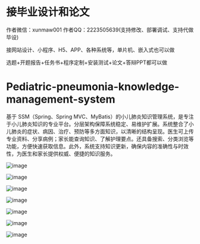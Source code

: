# 接毕业设计和论文
作者微信：xunmaw001  作者QQ：2223505639(支持修改、部署调试、支持代做毕设)

接网站设计、小程序、H5、APP、各种系统等，单片机、嵌入式也可以做

选题+开题报告+任务书+程序定制+安装测试+论文+答辩PPT都可以做
# Pediatric-pneumonia-knowledge-management-system
基于 SSM（Spring、Spring MVC、MyBatis）的小儿肺炎知识管理系统，是专注于小儿肺炎知识的专业平台。分层架构保障系统稳定、易维护扩展。系统整合了小儿肺炎的症状、病因、治疗、预防等多方面知识，以清晰的结构呈现。医生可上传专业资料、分享病例；家长能查询知识、了解护理要点。还具备搜索、分类浏览等功能，方便快速获取信息。此外，系统支持知识更新，确保内容的准确性与时效性，为医生和家长提供权威、便捷的知识服务。 

![image](https://github.com/user-attachments/assets/f41970dc-9816-4f65-855d-675d95bfd809)

![image](https://github.com/user-attachments/assets/534fb937-b2f7-4669-8b68-4357dc53a468)

![image](https://github.com/user-attachments/assets/728b13e3-b5c7-434e-a2d3-13f2769b3345)

![image](https://github.com/user-attachments/assets/53b2c3b8-a069-476d-8a3a-a12733070bda)

![image](https://github.com/user-attachments/assets/b50f8664-fa8e-4b3d-ba58-170e06f7fa29)

![image](https://github.com/user-attachments/assets/22379f41-8476-4332-b660-a482aa846a78)

![image](https://github.com/user-attachments/assets/dbc3ea0e-7c0e-4eea-8ad5-1ad290ad163e)
